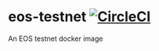 # eos-testnet [![CircleCI](https://circleci.com/gh/common-theory/eos-testnet.svg?style=shield)](https://circleci.com/gh/common-theory/eos-testnet)
An EOS testnet docker image
